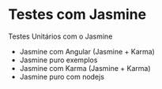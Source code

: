 # Testes com Jasmine

Testes Unitários com o Jasmine

 - Jasmine com Angular (Jasmine + Karma)
 - Jasmine puro exemplos
 - Jasmine com Karma (Jasmine + Karma)
 - Jasmine puro com nodejs